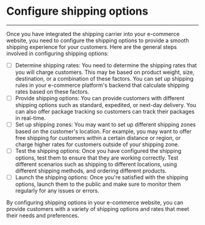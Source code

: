 # Configure shipping options
---

Once you have integrated the shipping carrier into your e-commerce website, you need to configure the shipping options to provide a smooth shipping experience for your customers. Here are the general steps involved in configuring shipping options:

- [ ] Determine shipping rates: You need to determine the shipping rates that you will charge customers. This may be based on product weight, size, destination, or a combination of these factors. You can set up shipping rules in your e-commerce platform's backend that calculate shipping rates based on these factors.
- [ ] Provide shipping options: You can provide customers with different shipping options such as standard, expedited, or next-day delivery. You can also offer package tracking so customers can track their packages in real-time.
- [ ] Set up shipping zones: You may want to set up different shipping zones based on the customer's location. For example, you may want to offer free shipping for customers within a certain distance or region, or charge higher rates for customers outside of your shipping zone.
- [ ] Test the shipping options: Once you have configured the shipping options, test them to ensure that they are working correctly. Test different scenarios such as shipping to different locations, using different shipping methods, and ordering different products.
- [ ] Launch the shipping options: Once you're satisfied with the shipping options, launch them to the public and make sure to monitor them regularly for any issues or errors.

By configuring shipping options in your e-commerce website, you can provide customers with a variety of shipping options and rates that meet their needs and preferences.
